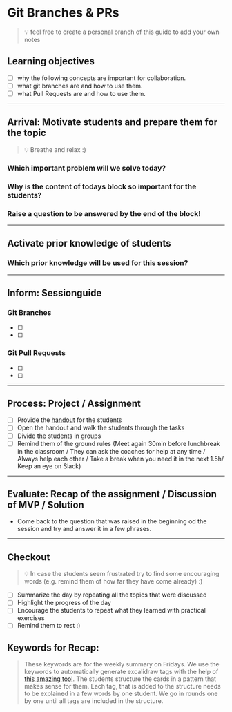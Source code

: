 # Git Branches & PRs

> 💡 feel free to create a personal branch of this guide to add your own notes

## Learning objectives

- [ ] why the following concepts are important for collaboration.
- [ ] what git branches are and how to use them.
- [ ] what Pull Requests are and how to use them.

---

## Arrival: Motivate students and prepare them for the topic

> 💡 Breathe and relax :)

### Which important problem will we solve today?

### Why is the content of todays block so important for the students?

### Raise a question to be answered by the end of the block!

---

## Activate prior knowledge of students

### Which prior knowledge will be used for this session?

---

## Inform: Sessionguide

### Git Branches

- [ ]
- [ ]

### Git Pull Requests

- [ ]
- [ ]

---

## Process: Project / Assignment

- [ ] Provide the [handout](git-branches-and-prs.md) for the students
- [ ] Open the handout and walk the students through the tasks
- [ ] Divide the students in groups
- [ ] Remind them of the ground rules (Meet again 30min before lunchbreak in the classroom / They can ask the coaches for help at any time / Always help each other / Take a break when you need it in the next 1.5h/ Keep an eye on Slack)

---

## Evaluate: Recap of the assignment / Discussion of MVP / Solution

- Come back to the question that was raised in the beginning od the session and try and answer it in a few phrases.

---

## Checkout

> 💡 In case the students seem frustrated try to find some encouraging words (e.g. remind them of how far they have come already) :)

- [ ] Summarize the day by repeating all the topics that were discussed
- [ ] Highlight the progress of the day
- [ ] Encourage the students to repeat what they learned with practical exercises
- [ ] Remind them to rest :)

## Keywords for Recap:

> These keywords are for the weekly summary on Fridays.
> We use the keywords to automatically generate excalidraw tags with the help of [this amazing tool](https://github.com/F-Kirchhoff/tag-cloud-generator).
> The students structure the cards in a pattern that makes sense for them. Each tag, that is added to the structure needs to be explained in a few words by one student. We go in rounds one by one until all tags are included in the structure.
